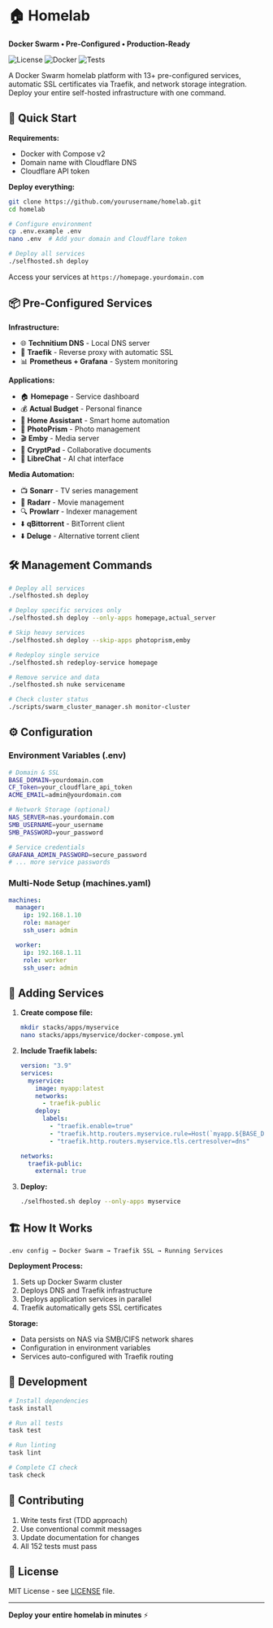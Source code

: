 # 🏠 Homelab

**Docker Swarm • Pre-Configured • Production-Ready**

![License](https://img.shields.io/badge/license-MIT-blue.svg)
![Docker](https://img.shields.io/badge/docker-%230db7ed.svg?logo=docker&logoColor=white)
![Tests](https://img.shields.io/badge/tests-152%20passing-brightgreen.svg)

A Docker Swarm homelab platform with 13+ pre-configured services, automatic SSL certificates via Traefik, and network storage integration. Deploy your entire self-hosted infrastructure with one command.

## 🚀 Quick Start

**Requirements:**
- Docker with Compose v2
- Domain name with Cloudflare DNS
- Cloudflare API token

**Deploy everything:**
```bash
git clone https://github.com/yourusername/homelab.git
cd homelab

# Configure environment
cp .env.example .env
nano .env  # Add your domain and Cloudflare token

# Deploy all services
./selfhosted.sh deploy
```

Access your services at `https://homepage.yourdomain.com`

## 📦 Pre-Configured Services

**Infrastructure:**
- 🌐 **Technitium DNS** - Local DNS server
- 🚪 **Traefik** - Reverse proxy with automatic SSL
- 📊 **Prometheus + Grafana** - System monitoring

**Applications:**
- 🏠 **Homepage** - Service dashboard
- 💰 **Actual Budget** - Personal finance
- 🏡 **Home Assistant** - Smart home automation
- 📸 **PhotoPrism** - Photo management
- 🎬 **Emby** - Media server
- 📝 **CryptPad** - Collaborative documents
- 🤖 **LibreChat** - AI chat interface

**Media Automation:**
- 📺 **Sonarr** - TV series management
- 🎥 **Radarr** - Movie management
- 🔍 **Prowlarr** - Indexer management
- ⬇️ **qBittorrent** - BitTorrent client
- ⬇️ **Deluge** - Alternative torrent client

## 🛠️ Management Commands

```bash
# Deploy all services
./selfhosted.sh deploy

# Deploy specific services only
./selfhosted.sh deploy --only-apps homepage,actual_server

# Skip heavy services
./selfhosted.sh deploy --skip-apps photoprism,emby

# Redeploy single service
./selfhosted.sh redeploy-service homepage

# Remove service and data
./selfhosted.sh nuke servicename

# Check cluster status
./scripts/swarm_cluster_manager.sh monitor-cluster
```

## ⚙️ Configuration

### Environment Variables (.env)

```bash
# Domain & SSL
BASE_DOMAIN=yourdomain.com
CF_Token=your_cloudflare_api_token
ACME_EMAIL=admin@yourdomain.com

# Network Storage (optional)
NAS_SERVER=nas.yourdomain.com
SMB_USERNAME=your_username
SMB_PASSWORD=your_password

# Service credentials
GRAFANA_ADMIN_PASSWORD=secure_password
# ... more service passwords
```

### Multi-Node Setup (machines.yaml)

```yaml
machines:
  manager:
    ip: 192.168.1.10
    role: manager
    ssh_user: admin

  worker:
    ip: 192.168.1.11
    role: worker
    ssh_user: admin
```

## 📁 Adding Services

1. **Create compose file:**
   ```bash
   mkdir stacks/apps/myservice
   nano stacks/apps/myservice/docker-compose.yml
   ```

2. **Include Traefik labels:**
   ```yaml
   version: "3.9"
   services:
     myservice:
       image: myapp:latest
       networks:
         - traefik-public
       deploy:
         labels:
           - "traefik.enable=true"
           - "traefik.http.routers.myservice.rule=Host(`myapp.${BASE_DOMAIN}`)"
           - "traefik.http.routers.myservice.tls.certresolver=dns"

   networks:
     traefik-public:
       external: true
   ```

3. **Deploy:**
   ```bash
   ./selfhosted.sh deploy --only-apps myservice
   ```

## 🏗️ How It Works

```
.env config → Docker Swarm → Traefik SSL → Running Services
```

**Deployment Process:**
1. Sets up Docker Swarm cluster
2. Deploys DNS and Traefik infrastructure
3. Deploys application services in parallel
4. Traefik automatically gets SSL certificates

**Storage:**
- Data persists on NAS via SMB/CIFS network shares
- Configuration in environment variables
- Services auto-configured with Traefik routing

## 🔧 Development

```bash
# Install dependencies
task install

# Run all tests
task test

# Run linting
task lint

# Complete CI check
task check
```

## 🤝 Contributing

1. Write tests first (TDD approach)
2. Use conventional commit messages
3. Update documentation for changes
4. All 152 tests must pass

## 📄 License

MIT License - see [LICENSE](LICENSE) file.

---

**Deploy your entire homelab in minutes** ⚡
